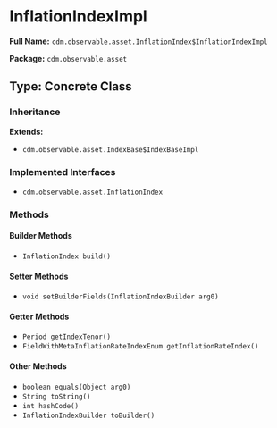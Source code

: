 # InflationIndexImpl

**Full Name:** `cdm.observable.asset.InflationIndex$InflationIndexImpl`

**Package:** `cdm.observable.asset`

## Type: Concrete Class

### Inheritance

**Extends:**
- `cdm.observable.asset.IndexBase$IndexBaseImpl`

### Implemented Interfaces

- `cdm.observable.asset.InflationIndex`

### Methods

#### Builder Methods

- `InflationIndex build()`

#### Setter Methods

- `void setBuilderFields(InflationIndexBuilder arg0)`

#### Getter Methods

- `Period getIndexTenor()`
- `FieldWithMetaInflationRateIndexEnum getInflationRateIndex()`

#### Other Methods

- `boolean equals(Object arg0)`
- `String toString()`
- `int hashCode()`
- `InflationIndexBuilder toBuilder()`

